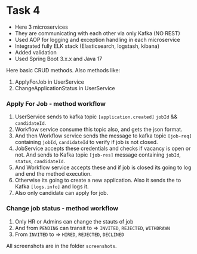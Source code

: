 # Task 4

* Here 3 microservices
* They are communicating with each other via only Kafka (NO REST)
* Used AOP for logging and exception handling in each microservice
* Integrated fully ELK stack (Elasticsearch, logstash, kibana)
* Added validation
* Used Spring Boot 3.x.x and Java 17


Here basic CRUD methods. Also methods like:
1. ApplyForJob in UserService
2. ChangeApplicationStatus in UserService

### Apply For Job - method workflow
1. UserService sends to kafka topic `[application.created]` `jobId` && `candidateId`.
2. Workflow service consume this topic also, and gets the json format.
3. And then Workflow service sends the message to kafka topic `[job-req]` containing `jobId`, `candidateId` to verify if job is not closed.
4. JobService accepts these credentials and checks if vacancy is open or not. And sends to Kafka topic `[job-res]` message containing `jobId`, `status`, `candidateId`.
5. And Workflow service accepts these and if job is closed its going to log and end the method execution.
6. Otherwise its going to create a new application. Also it sends the to Kafka `[logs.info]` and logs it.
7. Also only candidate can apply for job.

### Change job status - method workflow
1. Only HR or Admins can change the stauts of job
2. And from `PENDING` can transit to => `INVITED`, `REJECTED`, `WITHDRAWN`
3. From `INVITED` to => `HIRED`, `REJECTED`, `DECLINED`

All screenshots are in the folder `screenshots`.